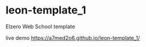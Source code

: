 # leon-template_1
Elzero Web School template

live demo 
https://a7med2o6.github.io/leon-template_1/
